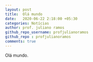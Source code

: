 ```yaml
---
layout: post
title:  Olá mundo
date:   2020-06-22 2:18:00 +05:30
categories: Notícias
author: prof. juliano ramos
github_repo_username: profjulianoramos
github_repo : profjulianoramos
comments: true
---
```


Olá mundo.
